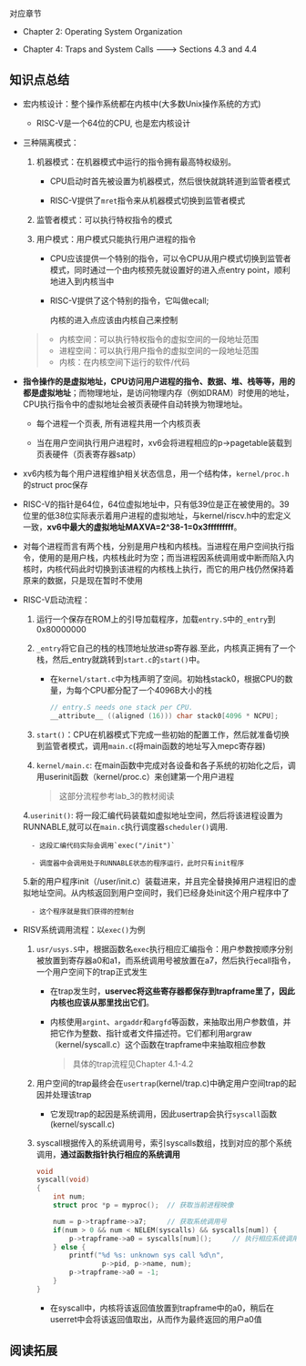 对应章节

- Chapter 2: Operating System Organization

- Chapter 4: Traps and System Calls ---> Sections 4.3 and 4.4 
## 知识点总结

- 宏内核设计：整个操作系统都在内核中(大多数Unix操作系统的方式)

    - RISC-V是一个64位的CPU, 也是宏内核设计

- 三种隔离模式：

    1. 机器模式：在机器模式中运行的指令拥有最高特权级别。

        - CPU启动时首先被设置为机器模式，然后很快就跳转道到监管者模式

        - RISC-V提供了`mret`指令来从机器模式切换到监管者模式

    2. 监管者模式：可以执行特权指令的模式

    3. 用户模式：用户模式只能执行用户进程的指令

        - CPU应该提供一个特别的指令，可以令CPU从用户模式切换到监管者模式，同时通过一个由内核预先就设置好的进入点entry point，顺利地进入到内核当中

        - RISC-V提供了这个特别的指令，它叫做ecall;
            
            内核的进入点应该由内核自己来控制

    > - 内核空间：可以执行特权指令的虚拟空间的一段地址范围
    > - 进程空间：可以执行用户指令的虚拟空间的一段地址范围
    > - 内核：在内核空间下运行的软件/代码

- **指令操作的是虚拟地址，CPU访问用户进程的指令、数据、堆、栈等等，用的都是虚拟地址**；而物理地址，是访问物理内存（例如DRAM）时使用的地址，CPU执行指令中的虚拟地址会被页表硬件自动转换为物理地址。

    - 每个进程一个页表, 所有进程共用一个内核页表

    - 当在用户空间执行用户进程时，xv6会将进程相应的p->pagetable装载到页表硬件（页表寄存器satp）

- xv6内核为每个用户进程维护相关状态信息，用一个结构体，`kernel/proc.h`的struct proc保存

- RISC-V的指针是64位，64位虚拟地址中，只有低39位是正在被使用的。39位里的低38位实际表示着用户进程的虚拟地址，与kernel/riscv.h中的宏定义一致，**xv6中最大的虚拟地址MAXVA=2^38-1=0x3fffffffff**。

- 对每个进程而言有两个栈，分别是用户栈和内核栈。当进程在用户空间执行指令，使用的是用户栈，内核栈此时为空；而当进程因系统调用或中断而陷入内核时，内核代码此时切换到该进程的内核栈上执行，而它的用户栈仍然保持着原来的数据，只是现在暂时不使用

- RISC-V启动流程：

    1. 运行一个保存在ROM上的引导加载程序，加载`entry.S`中的`_entry`到0x80000000

    2. `_entry`将它自己的栈的栈顶地址放进sp寄存器.至此，内核真正拥有了一个栈，然后_entry就跳转到`start.c`的`start()`中。

        - 在`kernel/start.c`中为栈声明了空间。初始栈stack0，根据CPU的数量，为每个CPU都分配了一个4096B大小的栈
            ```C
            // entry.S needs one stack per CPU.
            __attribute__ ((aligned (16))) char stack0[4096 * NCPU];
            ```
    3. `start()`：CPU在机器模式下完成一些初始的配置工作，然后就准备切换到监管者模式，调用`main.c`(将main函数的地址写入mepc寄存器)

    3. `kernel/main.c`: 在main函数中完成对各设备和各子系统的初始化之后，调用userinit函数（kernel/proc.c）来创建第一个用户进程

        > 这部分流程参考lab_3的教材阅读

    4.`userinit()`: 将一段汇编代码装载如虚拟地址空间，然后将该进程设置为RUNNABLE,就可以在`main.c`执行调度器`scheduler()`调用. 
        
        - 这段汇编代码实际会调用`exec("/init")`

        - 调度器中会调用处于RUNNABLE状态的程序运行，此时只有init程序

    5.新的用户程序init（/user/init.c）装载进来，并且完全替换掉用户进程旧的虚拟地址空间。从内核返回到用户空间时，我们已经身处init这个用户程序中了

        - 这个程序就是我们获得的控制台

- RISV系统调用流程：以`exec()`为例

    1. `usr/usys.S`中，根据函数名`exec`执行相应汇编指令：用户参数按顺序分别被放置到寄存器a0和a1，而系统调用号被放置在a7，然后执行ecall指令，一个用户空间下的trap正式发生

        - 在trap发生时，**uservec将这些寄存器都保存到trapframe里了，因此内核也应该从那里找出它们**。
        
        - 内核使用`argint`、`argaddr`和`argfd`等函数，来抽取出用户参数值，并把它作为整数、指针或者文件描述符。它们都利用argraw（kernel/syscall.c）这个函数在trapframe中来抽取相应参数

            > 具体的trap流程见Chapter 4.1-4.2

    2. 用户空间的trap最终会在`usertrap`(kernel/trap.c)中确定用户空间trap的起因并处理该trap

        - 它发现trap的起因是系统调用，因此usertrap会执行`syscall`函数(kernel/syscall.c)
    
    3. syscall根据传入的系统调用号，索引syscalls数组，找到对应的那个系统调用，**通过函数指针执行相应的系统调用**

        ```c
        void
        syscall(void)
        {
            int num;
            struct proc *p = myproc();  // 获取当前进程映像

            num = p->trapframe->a7;     // 获取系统调用号
            if(num > 0 && num < NELEM(syscalls) && syscalls[num]) {
                p->trapframe->a0 = syscalls[num]();     // 执行相应系统调用
            } else {
                printf("%d %s: unknown sys call %d\n",
                        p->pid, p->name, num);
                p->trapframe->a0 = -1;
            }
        }
        ```
        
        - 在syscall中，内核将该返回值放置到trapframe中的a0，稍后在userret中会将该返回值取出，从而作为最终返回的用户a0值


## 阅读拓展